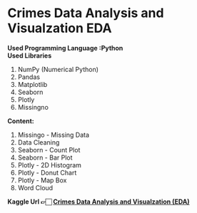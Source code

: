 # Crimes Data Analysis and Visualzation EDA
<b>Used Programming Language :Python</b><br>
<b>Used Libraries</b>
<ol>
 <li>NumPy (Numerical Python)</li>
 <li>Pandas</li>
 <li>Matplotlib</li>
 <li>Seaborn</li>
 <li>Plotly</li>
 <li>Missingno</li>
</ol>
<b>Content:</b>
<ol>
 <li>Missingo - Missing Data</li>
 <li>Data Cleaning</li>
 <li>Seaborn - Count Plot</li>
 <li>Seaborn - Bar Plot</li>
 <li>Plotly - 2D Histogram</li>
 <li>Plotly - Donut Chart</li>
 <li>Plotly - Map Box</li>
 <li>Word Cloud</li>
</ol>
<b>Kaggle Url 👉🏻 <a href="https://www.kaggle.com/kernels/scriptcontent/20912028/notebook">Crimes Data Analysis and Visualzation (EDA)
</a></b>
